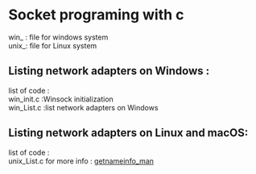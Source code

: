 # Socket programing  with c
win_ : file for windows system</br>
unix_: file for Linux system</br>
## Listing network adapters on Windows :
list of code  :</br>
win_init.c :Winsock initialization</br>
win_List.c :list network adapters on Windows  </br>

## Listing network adapters on Linux and macOS:
list of code  :</br>
unix_List.c for more info : [getnameinfo_man](https://man7.org/linux/man-pages/man3/getnameinfo.3.html )</br>
